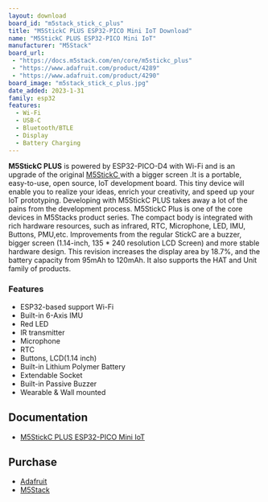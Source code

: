 ```yaml
---
layout: download
board_id: "m5stack_stick_c_plus"
title: "M5StickC PLUS ESP32-PICO Mini IoT Download"
name: "M5StickC PLUS ESP32-PICO Mini IoT"
manufacturer: "M5Stack"
board_url:
 - "https://docs.m5stack.com/en/core/m5stickc_plus"
 - "https://www.adafruit.com/product/4289"
 - "https://www.adafruit.com/product/4290"
board_image: "m5stack_stick_c_plus.jpg"
date_added: 2023-1-31
family: esp32
features:
  - Wi-Fi
  - USB-C
  - Bluetooth/BTLE
  - Display
  - Battery Charging
---
```


**M5StickC PLUS** is powered by ESP32-PICO-D4 with Wi-Fi and is an upgrade of the original [M5StickC ](https://docs.m5stack.com/en/core/m5stickc)with a bigger screen .It is a portable, easy-to-use, open source, IoT development board. This tiny device will enable you to realize your ideas, enrich your creativity, and speed up your IoT prototyping. Developing with M5StickC PLUS takes away a lot of the pains from the development process. M5StickC Plus is one of the core devices in M5Stacks product series. The compact body is integrated with rich hardware resources, such as infrared, RTC, Microphone, LED, IMU, Buttons, PMU,etc. Improvements from the regular StickC are a buzzer, bigger screen (1.14-inch, 135 * 240 resolution LCD Screen) and more stable hardware design. This revision increases the display area by 18.7%, and the battery capacity from 95mAh to 120mAh. It also supports the HAT and Unit family of products.

### Features

- ESP32-based support Wi-Fi
- Built-in 6-Axis IMU
- Red LED
- IR transmitter
- Microphone
- RTC
- Buttons, LCD(1.14 inch)
- Built-in Lithium Polymer Battery
- Extendable Socket
- Built-in Passive Buzzer
- Wearable & Wall mounted

## Documentation

* [M5StickC PLUS ESP32-PICO Mini IoT](https://docs.m5stack.com/en/core/m5stickc_plus)

## Purchase

* [Adafruit](https://www.adafruit.com/product/4289)
* [M5Stack](https://shop.m5stack.com/products/m5stickc-plus-esp32-pico-mini-iot-development-kit)